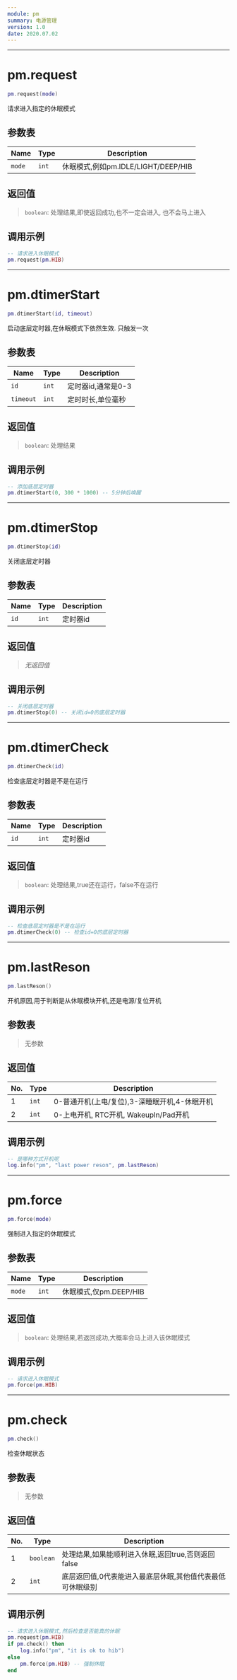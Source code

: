 ```yaml
---
module: pm
summary: 电源管理
version: 1.0
date: 2020.07.02
---
```


--------------------------------------------------
# pm.request

```lua
pm.request(mode)
```

请求进入指定的休眠模式

## 参数表

Name | Type | Description
-----|------|--------------
`mode`|`int`| 休眠模式,例如pm.IDLE/LIGHT/DEEP/HIB

## 返回值

> `boolean`: 处理结果,即使返回成功,也不一定会进入, 也不会马上进入

## 调用示例

```lua
-- 请求进入休眠模式
pm.request(pm.HIB)
```


--------------------------------------------------
# pm.dtimerStart

```lua
pm.dtimerStart(id, timeout)
```

启动底层定时器,在休眠模式下依然生效. 只触发一次

## 参数表

Name | Type | Description
-----|------|--------------
`id`|`int`| 定时器id,通常是0-3
`timeout`|`int`| 定时时长,单位毫秒

## 返回值

> `boolean`: 处理结果

## 调用示例

```lua
-- 添加底层定时器
pm.dtimerStart(0, 300 * 1000) -- 5分钟后唤醒
```


--------------------------------------------------
# pm.dtimerStop

```lua
pm.dtimerStop(id)
```

关闭底层定时器

## 参数表

Name | Type | Description
-----|------|--------------
`id`|`int`| 定时器id

## 返回值

> *无返回值*

## 调用示例

```lua
-- 关闭底层定时器
pm.dtimerStop(0) -- 关闭id=0的底层定时器
```


--------------------------------------------------
# pm.dtimerCheck

```lua
pm.dtimerCheck(id)
```

检查底层定时器是不是在运行

## 参数表

Name | Type | Description
-----|------|--------------
`id`|`int`| 定时器id

## 返回值

> `boolean`: 处理结果,true还在运行，false不在运行

## 调用示例

```lua
-- 检查底层定时器是不是在运行
pm.dtimerCheck(0) -- 检查id=0的底层定时器
```


--------------------------------------------------
# pm.lastReson

```lua
pm.lastReson()
```

开机原因,用于判断是从休眠模块开机,还是电源/复位开机

## 参数表

> 无参数

## 返回值

No. | Type | Description
----|------|--------------
1 |`int`| 0-普通开机(上电/复位),3-深睡眠开机,4-休眠开机
2 |`int`| 0-上电开机, RTC开机, WakeupIn/Pad开机

## 调用示例

```lua
-- 是哪种方式开机呢
log.info("pm", "last power reson", pm.lastReson)
```


--------------------------------------------------
# pm.force

```lua
pm.force(mode)
```

强制进入指定的休眠模式

## 参数表

Name | Type | Description
-----|------|--------------
`mode`|`int`| 休眠模式,仅pm.DEEP/HIB

## 返回值

> `boolean`: 处理结果,若返回成功,大概率会马上进入该休眠模式

## 调用示例

```lua
-- 请求进入休眠模式
pm.force(pm.HIB)
```


--------------------------------------------------
# pm.check

```lua
pm.check()
```

检查休眠状态

## 参数表

> 无参数

## 返回值

No. | Type | Description
----|------|--------------
1 |`boolean`| 处理结果,如果能顺利进入休眠,返回true,否则返回false
2 |`int`| 底层返回值,0代表能进入最底层休眠,其他值代表最低可休眠级别

## 调用示例

```lua
-- 请求进入休眠模式,然后检查是否能真的休眠
pm.request(pm.HIB)
if pm.check() then
    log.info("pm", "it is ok to hib")
else
    pm.force(pm.HIB) -- 强制休眠
end
```


